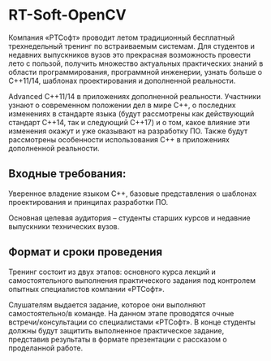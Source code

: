 # RT-Soft-OpenCV
Компания «РТСофт» проводит летом традиционный бесплатный трехнедельный тренинг по встраиваемым системам. 
Для студентов и недавних выпускников вузов это прекрасная возможность провести лето с пользой, 
получить множество актуальных практических знаний в области программирования, программной инженерии, 
узнать больше о С++11/14, шаблонах проектирования и дополненной реальности.

Advanced С++11/14 в приложениях дополненной реальности. Участники узнают о современном положении дел в мире C++, 
о последних изменениях в стандарте языка (будут рассмотрены как действующий стандарт C++14, так и следующий C++17) 
и о том, какое влияние эти изменения окажут и уже оказывают на разработку ПО. Также будут рассмотрены особенности 
использования C++ в приложениях дополненной реальности.

## Входные требования:
Уверенное владение языком С++, базовые представления о шаблонах проектирования и принципах разработки ПО. 

Основная целевая аудитория – студенты старших курсов и недавние выпускники технических вузов.

## Формат и сроки проведения
Тренинг состоит из двух этапов: основного курса лекций и самостоятельного выполнения практического задания 
под контролем опытных специалистов компании «РТСофт».

Слушателям выдается задание, которое они выполняют самостоятельно/в команде. На данном этапе проводятся 
очные встречи/консультации со специалистами «РТСофт». В конце студенты должны будут защитить выполненное практическое задание, 
представив результаты в формате презентации с рассказом о проделанной работе.
